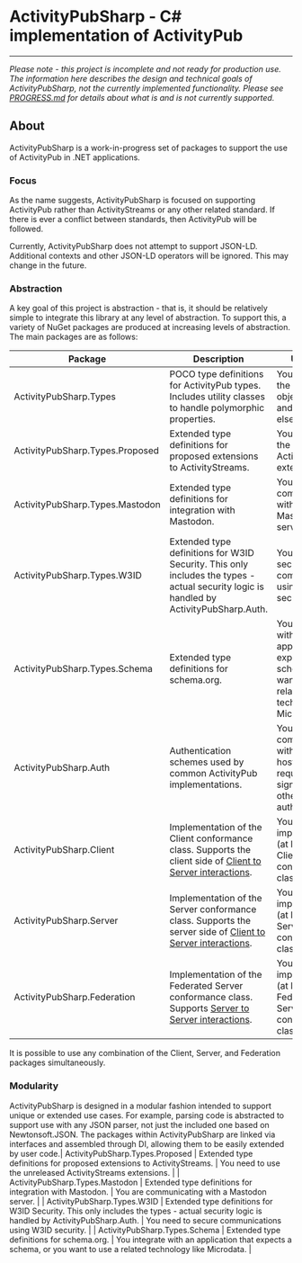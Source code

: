 ﻿# ActivityPubSharp - C# implementation of ActivityPub

---

*Please note - this project is incomplete and not ready for production use. The information here describes the design and technical goals of ActivityPubSharp, not the currently implemented functionality. Please see [PROGRESS.md](PROGRESS.md) for details about what is and is not currently supported.*

## About
ActivityPubSharp is a work-in-progress set of packages to support the use of ActivityPub in .NET applications.

### Focus
As the name suggests, ActivityPubSharp is focused on supporting ActivityPub rather than ActivityStreams or any other related standard.
If there is ever a conflict between standards, then ActivityPub will be followed.

Currently, ActivityPubSharp does not attempt to support JSON-LD.
Additional contexts and other JSON-LD operators will be ignored.
This may change in the future.

### Abstraction
A key goal of this project is abstraction - that is, it should be relatively simple to integrate this library at any level of abstraction.
To support this, a variety of NuGet packages are produced at increasing levels of abstraction.
The main packages are as follows:


| Package                         | Description                                                                                                                                                                    | Use Case                                                                                                         |
|---------------------------------|--------------------------------------------------------------------------------------------------------------------------------------------------------------------------------|------------------------------------------------------------------------------------------------------------------|
| ActivityPubSharp.Types          | POCO type definitions for ActivityPub types. Includes utility classes to handle polymorphic properties.                                                                        | You only need the ActivityPub object types, and nothing else.                                                    |
| ActivityPubSharp.Types.Proposed | Extended type definitions for proposed extensions to ActivityStreams.                                                                                                          | You need to use the unreleased ActivityStreams extensions.                                                       |
| ActivityPubSharp.Types.Mastodon | Extended type definitions for integration with Mastodon.                                                                                                                       | You are communicating with a Mastodon server.                                                                    |
| ActivityPubSharp.Types.W3ID     | Extended type definitions for W3ID Security. This only includes the types - actual security logic is handled by ActivityPubSharp.Auth.                                         | You need to secure communications using W3ID security.                                                           |
| ActivityPubSharp.Types.Schema   | Extended type definitions for schema.org.                                                                                                                                      | You integrate with an application that expects a schema, or you want to use a related technology like Microdata. |
| ActivityPubSharp.Auth           | Authentication schemes used by common ActivityPub implementations.                                                                                                             | You will communicate with an external host which requires signatures or other authentication.                    |
| ActivityPubSharp.Client         | Implementation of the Client conformance class. Supports the client side of [Client to Server interactions](https://www.w3.org/TR/activitypub/#client-to-server-interactions). | You are implementing (at least) the Client conformance class.                                                    |
| ActivityPubSharp.Server         | Implementation of the Server conformance class. Supports the server side of [Client to Server interactions](https://www.w3.org/TR/activitypub/#client-to-server-interactions). | You are implementing (at least) the Server conformance class.                                                    |
| ActivityPubSharp.Federation     | Implementation of the Federated Server conformance class. Supports [Server to Server interactions](https://www.w3.org/TR/activitypub/#server-to-server-interactions).          | You are implementing (at least) the Federated Server conformance class.                                          |

It is possible to use any combination of the Client, Server, and Federation packages simultaneously.

### Modularity
ActivityPubSharp is designed in a modular fashion intended to support unique or extended use cases.
For example, parsing code is abstracted to support use with any JSON parser, not just the included one based on Newtonsoft.JSON.
The packages within ActivityPubSharp are linked via interfaces and assembled through DI, allowing them to be easily extended by user code.| ActivityPubSharp.Types.Proposed | Extended type definitions for proposed extensions to ActivityStreams.                                                                                                          | You need to use the unreleased ActivityStreams extensions.                                                                                                                 |
| ActivityPubSharp.Types.Mastodon | Extended type definitions for integration with Mastodon.                                                                                                                       | You are communicating with a Mastodon server.                                                                                                                              |
| ActivityPubSharp.Types.W3ID     | Extended type definitions for W3ID Security. This only includes the types - actual security logic is handled by ActivityPubSharp.Auth.                                         | You need to secure communications using W3ID security.                                                                                                                     |
| ActivityPubSharp.Types.Schema   | Extended type definitions for schema.org.                                                                                                                                      | You integrate with an application that expects a schema, or you want to use a related technology like Microdata.                                                           |